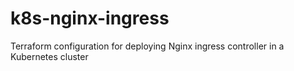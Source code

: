 # k8s-nginx-ingress
Terraform configuration for deploying Nginx ingress controller in a Kubernetes cluster
